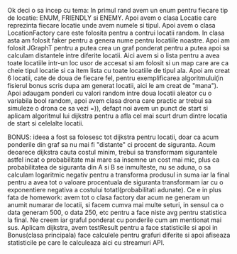 Ok deci o sa incep cu tema:
  In primul rand avem un enum pentru fiecare tip de locatie: ENUM, FRIENDLY si ENEMY. Apoi avem o clasa Locatie care reprezinta fiecare 
locatie unde avem numele si tipul. Apoi avem o clasa LocationFactory care este folosita pentru a contrui locatii random. In clasa asta am folosit
faker pentru a genera nume pentru locatiile noastre. Apoi am folosit JGraphT pentru a putea crea un graf ponderat pentru a putea apoi sa 
calculam distantele intre diferite locatii. Aici avem si o lista pentru a avea toate locatiile intr-un loc usor de accesat si am folosit si un
map care are ca cheie tipul locatie si ca item lista cu toate locatiile de tipul ala. Apoi am creat 6 locatii, cate de doua de fiecare fel, pentru
exemplificarea algoritmului(in fisierul bonus scris dupa am generat locatii, aici le am creat de "mana"). Apoi adaugam ponderi cu valori random
intre doua locatii aleator cu o variabila bool random, apoi avem clasa drona care practic ar trebui sa simuleze o drona ce sa vezi =)), defapt 
noi avem un punct de start si aplicam algoritmul lui dijkstra pentru a afla cel mai scurt drum dintre locatia de start si celelalte locatii.

BONUS: ideea a fost sa folosesc tot dijkstra pentru locatii, doar ca acum ponderile din graf sa nu mai fi "distante" ci procent de siguranta.
Acum deoarece dijkstra cauta costul minim, trebui sa transformam sigurantele astfel incat o probabilitate mai mare sa insemne un cost mai mic,
plus ca probabilitatea de siguranta din A si B se inmulteste, nu se aduna, o sa calculam logaritmic negativ pentru a transforma produsul in suma
iar la final pentru a avea tot o valoare procentuala de siguranta transformam iar cu o exponentiere negativa a costului totatl(probabilitati adunate).
Ce e in plus fata de homework: avem tot o clasa factory dar acum ne generam un anumit numarar de locatii, si facem cumva mai multe seturi,
in sensul ca o data generam 500, o data 250, etc pentru a face niste avg pentru statistica la final. Ne creem iar graful ponderat cu ponderile cum am
mentionat mai sus. Aplicam dijkstra, avem testResult pentru a face statisticile si apoi in Bonus(clasa principala) face calculele pentru 
grafuri diferite si apoi afiseaza statisticile pe care le calculeaza aici cu streamuri API. 
